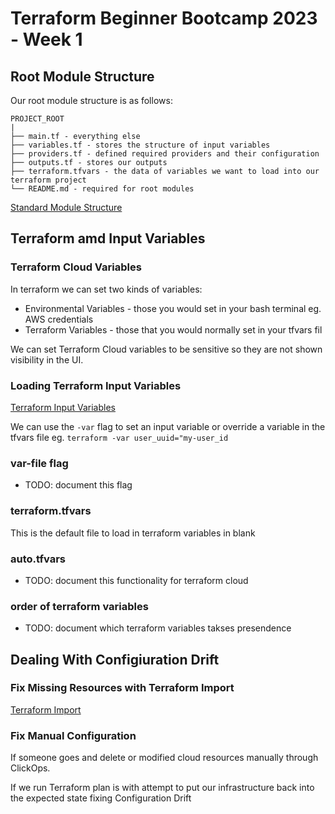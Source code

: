 # Terraform Beginner Bootcamp 2023 - Week 1

## Root Module Structure

Our root module structure is as follows:

```
PROJECT_ROOT
|
├── main.tf - everything else
├── variables.tf - stores the structure of input variables
├── providers.tf - defined required providers and their configuration
├── outputs.tf - stores our outputs
├── terraform.tfvars - the data of variables we want to load into our terraform project
└── README.md - required for root modules
```
[Standard Module Structure](https://developer.hashicorp.com/terraform/language/modules/develop/structure)

## Terraform amd Input Variables 
### Terraform Cloud Variables

In terraform we can set two kinds of variables:
- Environmental Variables - those you would set in your bash terminal eg. AWS credentials
- Terraform Variables - those that you would normally set in your tfvars fil

We can set Terraform Cloud variables to be sensitive so they are not shown visibility in the UI.

### Loading Terraform Input Variables

[Terraform Input Variables](https://developer.hashicorp.com/terraform/language/values/variables)

We can use the `-var` flag to set an input variable or override a variable in the tfvars file eg. `terraform -var user_uuid="my-user_id`

### var-file flag 

- TODO: document this flag

### terraform.tfvars

This is the default file to load in terraform variables in blank

### auto.tfvars

- TODO: document this functionality for terraform cloud

### order of terraform variables

- TODO: document which terraform variables takses presendence

## Dealing With Configiuration Drift

### Fix Missing Resources with Terraform Import

[Terraform Import](https://developer.hashicorp.com/terraform/cli/import)

### Fix Manual Configuration

If someone goes and delete or modified cloud resources manually through ClickOps.

If we run Terraform plan is with attempt to put our infrastructure back into the expected state fixing Configuration Drift